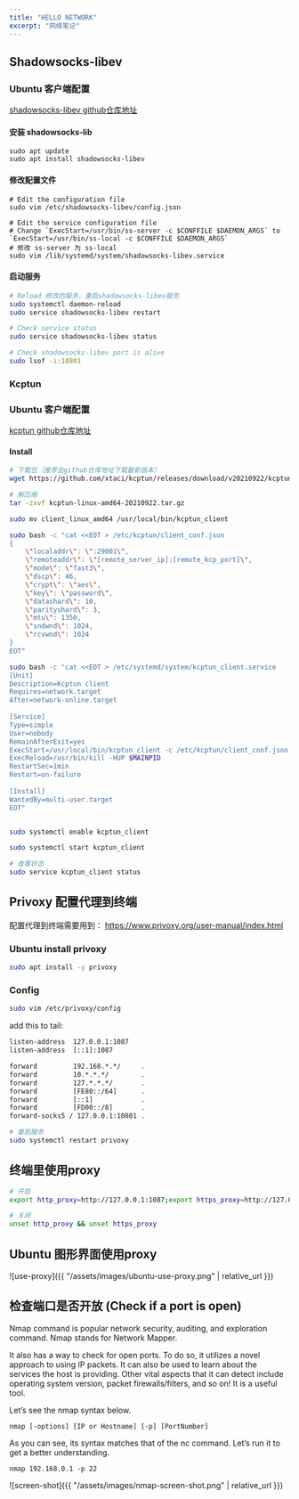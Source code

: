 ```yaml
---
title: "HELLO NETWORK"
excerpt: "网络笔记"
---
```


<!-- # Hello Network -->

## Shadowsocks-libev

### Ubuntu 客户端配置

[shadowsocks-libev github仓库地址](https://github.com/shadowsocksrr/shadowsocksr-libev)

#### 安装 shadowsocks-lib

```shell
sudo apt update
sudo apt install shadowsocks-libev
```
#### 修改配置文件

```shell
# Edit the configuration file
sudo vim /etc/shadowsocks-libev/config.json

# Edit the service configuration file 
# Change `ExecStart=/usr/bin/ss-server -c $CONFFILE $DAEMON_ARGS` to `ExecStart=/usr/bin/ss-local -c $CONFFILE $DAEMON_ARGS`
# 修改 ss-server 为 ss-local
sudo vim /lib/systemd/system/shadowsocks-libev.service
```

#### 启动服务
```sh
# Reload 修改的服务、重启shadowsocks-libev服务
sudo systemctl daemon-reload
sudo service shadowsocks-libev restart

# Check service status
sudo service shadowsocks-libev status

# Check shadowsocks-libev port is alive
sudo lsof -i:10801
```

### Kcptun

### Ubuntu 客户端配置

[kcptun github仓库地址](https://github.com/xtaci/kcptun)

#### Install

```sh
# 下载包（推荐去github仓库地址下载最新版本）
wget https://github.com/xtaci/kcptun/releases/download/v20210922/kcptun-linux-amd64-20210922.tar.gz

# 解压缩
tar -zxvf kcptun-linux-amd64-20210922.tar.gz

sudo mv client_linux_amd64 /usr/local/bin/kcptun_client

sudo bash -c "cat <<EOT > /etc/kcptun/client_conf.json
{
    \"localaddr\": \":29001\",
    \"remoteaddr\": \"[remote_server_ip]:[remote_kcp_port]\",
    \"mode\": \"fast3\",
    \"dscp\": 46,
    \"crypt\": \"aes\",
    \"key\": \"password\",
    \"datashard\": 10,
    \"parityshard\": 3,
    \"mtu\": 1350,
    \"sndwnd\": 1024,
    \"rcvwnd\": 1024
}
EOT"

sudo bash -c "cat <<EOT > /etc/systemd/system/kcptun_client.service
[Unit]
Description=Kcptun client
Requires=network.target
After=network-online.target
    
[Service]
Type=simple
User=nobody
RemainAfterExit=yes
ExecStart=/usr/local/bin/kcptun_client -c /etc/kcptun/client_conf.json
ExecReload=/usr/bin/kill -HUP $MAINPID
RestartSec=1min
Restart=on-failure
    
[Install]
WantedBy=multi-user.target
EOT"


sudo systemctl enable kcptun_client

sudo systemctl start kcptun_client

# 查看状态
sudo service kcptun_client status
```

## Privoxy 配置代理到终端
配置代理到终端需要用到：
https://www.privoxy.org/user-manual/index.html

### Ubuntu install privoxy
```sh
sudo apt install -y privoxy
```

### Config
```sh
sudo vim /etc/privoxy/config
```

add this to tail:
```txt
listen-address  127.0.0.1:1087
listen-address  [::1]:1087

forward         192.168.*.*/     .
forward         10.*.*.*/        .
forward         127.*.*.*/       .
forward         [FE80::/64]      .
forward         [::1]            .
forward         [FD00::/8]       .
forward-socks5 / 127.0.0.1:10801 .
```

```sh
# 重启服务
sudo systemctl restart privoxy
```

## 终端里使用proxy

```sh
# 开启
export http_proxy=http://127.0.0.1:1087;export https_proxy=http://127.0.0.1:1087;

# 关闭
unset http_proxy && unset https_proxy
```

## Ubuntu 图形界面使用proxy
![use-proxy]({{ "/assets/images/ubuntu-use-proxy.png" | relative_url }})


## 检查端口是否开放 (Check if a port is open)

Nmap command is popular network security, auditing, and exploration command. Nmap stands for Network Mapper.

It also has a way to check for open ports. To do so, it utilizes a novel approach to using IP packets. It can also be used to learn about the services the host is providing. Other vital aspects that it can detect include operating system version, packet firewalls/filters, and so on! It is a useful tool.

Let’s see the nmap syntax below.

`nmap [-options] [IP or Hostname] [-p] [PortNumber]`

As you can see, its syntax matches that of the nc command. Let’s run it to get a better understanding.

`nmap 192.168.0.1 -p 22`

![screen-shot]({{ "/assets/images/nmap-screen-shot.png" | relative_url }})
